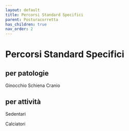 ```yaml
---
layout: default
title: Percorsi Standard Specifici
parent: Posturacorretta
has_children: true
nav_order: 2
---
```



# Percorsi Standard Specifici


## per patologie
Ginocchio Schiena
Cranio

## per attività
Sedentari

Calciatori


